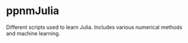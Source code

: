 # ppnmJulia

Different scripts used to learn Julia. Includes various numerical methods and machine learning.